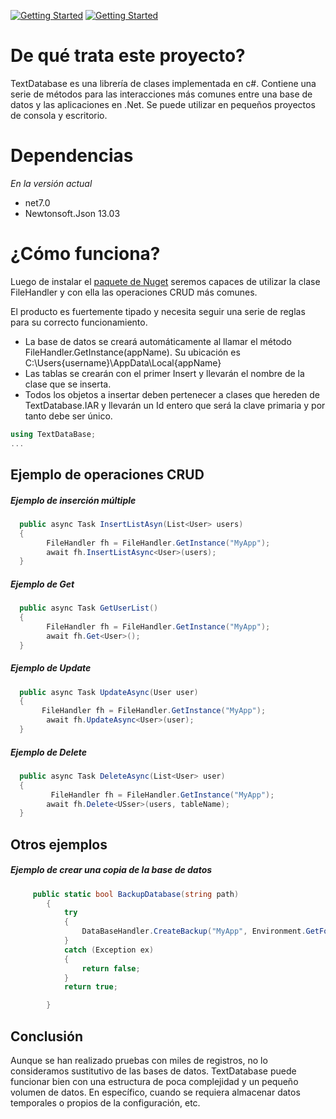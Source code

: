 [![Getting Started](https://img.shields.io/badge/lang-en-red.svg)](https://github.com/alexarriete/SqlClientCoreTool/blob/master/README.md) [![Getting Started](https://img.shields.io/badge/lang-es-yellow.svg)](https://github.com/alexarriete/SqlClientCoreTool/blob/master/Readme.es.md)

# De qué trata este proyecto?

TextDatabase es una librería de clases implementada en c#. Contiene una serie de métodos para las interacciones más comunes entre una base de datos y las aplicaciones en .Net. Se puede utilizar en pequeños proyectos de consola y escritorio.

# Dependencias

_En la versión actual_

- net7.0
- Newtonsoft.Json 13.03

# ¿Cómo funciona?

Luego de instalar el [paquete de Nuget](https://www.nuget.org/packages/TextDatabase) seremos capaces de utilizar la clase FileHandler y con ella las operaciones CRUD más comunes.

El producto es fuertemente tipado y necesita seguir una serie de reglas para su correcto funcionamiento.

- La base de datos se creará automáticamente al llamar el método FileHandler.GetInstance(appName). Su ubicación es C:\Users\{username}\AppData\Local\{appName}
- Las tablas se crearán con el primer Insert y llevarán el nombre de la clase que se inserta.
- Todos los objetos a insertar deben pertenecer a clases que hereden de TextDatabase.IAR y llevarán un Id entero que será la clave primaria y por tanto debe ser único.

```csharp
using TextDataBase;
...

```

## Ejemplo de operaciones CRUD

##### Ejemplo de inserción múltiple

```csharp
  public async Task InsertListAsyn(List<User> users)
  {
        FileHandler fh = FileHandler.GetInstance("MyApp");
        await fh.InsertListAsync<User>(users);
  }
```

##### Ejemplo de Get

```csharp
  public async Task GetUserList()
  {
        FileHandler fh = FileHandler.GetInstance("MyApp");
        await fh.Get<User>();
  }
```

##### Ejemplo de Update

```csharp
  public async Task UpdateAsync(User user)
  {
       FileHandler fh = FileHandler.GetInstance("MyApp");
        await fh.UpdateAsync<User>(user);
  }
```

##### Ejemplo de Delete

```csharp
  public async Task DeleteAsync(List<User> user)
  {
         FileHandler fh = FileHandler.GetInstance("MyApp");
        await fh.Delete<USser>(users, tableName);
  }
```

## Otros ejemplos

##### Ejemplo de crear una copia de la base de datos

```csharp
     public static bool BackupDatabase(string path)
        {
            try
            {
                DataBaseHandler.CreateBackup("MyApp", Environment.GetFolderPath(Environment.SpecialFolder.Desktop), true);
            }
            catch (Exception ex)
            {
                return false;
            }
            return true;

        }
```

## Conclusión

Aunque se han realizado pruebas con miles de registros, no lo consideramos sustitutivo de las bases de datos. TextDatabase puede funcionar bien con una estructura de poca complejidad y un pequeño volumen de datos. En específico, cuando se requiera almacenar datos temporales o propios de la configuración, etc.

